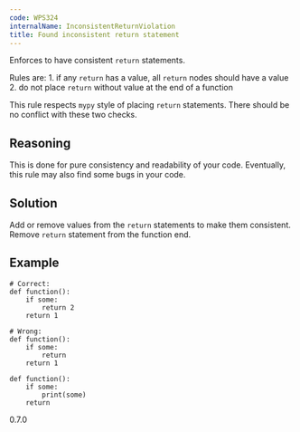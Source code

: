 ```yaml
---
code: WPS324
internalName: InconsistentReturnViolation
title: Found inconsistent return statement
---
```


Enforces to have consistent `return` statements.

Rules are: 1. if any `return` has a value, all `return` nodes should
have a value 2. do not place `return` without value at the end of a
function

This rule respects `mypy` style of placing `return` statements. There
should be no conflict with these two checks.

## Reasoning
This is done for pure consistency and readability of your code.
Eventually, this rule may also find some bugs in your code.

## Solution
Add or remove values from the `return` statements to make them
consistent. Remove `return` statement from the function end.

## Example

    # Correct:
    def function():
        if some:
            return 2
        return 1
    
    # Wrong:
    def function():
        if some:
            return
        return 1
    
    def function():
        if some:
            print(some)
        return

<div class="versionadded">

0.7.0

</div>